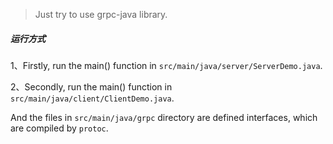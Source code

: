 > Just try to use grpc-java library.

##### 运行方式

1、Firstly, run the main() function in `src/main/java/server/ServerDemo.java`.

2、Secondly, run the main() function in `src/main/java/client/ClientDemo.java`.

And the files in `src/main/java/grpc` directory are defined interfaces, which are compiled by `protoc`.